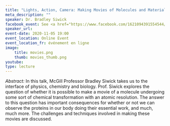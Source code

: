 ```yaml
---
title: "Lights, Action, Camera: Making Movies of Molecules and Materials"
meta_description: ""
speaker: Dr. Bradley Siwick
facebook_event: See <a href="https://www.facebook.com/1621094391554544/videos/358519188744330/">here</a> for a recording of the livestream!
speaker_url:
event-date: 2020-11-05 19:00
event_location: Online Event
event_location_fr: événement en ligne
image:
    title: movies.png
    thumb: movies_thumb.png
youtube:
type: lecture
---
```

*Abstract:*
In this talk, McGill Professor Bradley Siwick takes us to the interface of physics, chemistry and biology. Prof. Siwick explores the question of whether it is possible to make a movie of a molecule undergoing some sort of chemical transformation with an atomic resolution. The answer to this question has important consequences for whether or not we can observe the proteins in our body doing their essential work, and much, much more. The challenges and techniques involved in making these movies are discussed.
